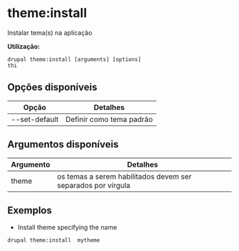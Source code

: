 # theme:install
Instalar tema(s) na aplicação

**Utilização:**
```
drupal theme:install [arguments] [options]
thi
```

## Opções disponíveis
Opção | Detalhes
-------|-------------
--set-default | Definir como tema padrão

## Argumentos disponíveis
Argumento | Detalhes
---------|-------------
theme | os temas a serem habilitados devem ser separados por vírgula

## Exemplos
* Install theme specifying the name
```
drupal theme:install  mytheme
```
